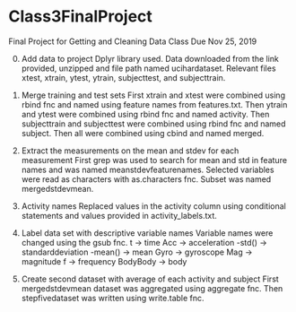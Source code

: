 # Class3FinalProject
Final Project for Getting and Cleaning Data Class Due Nov 25, 2019


0. Add data to project
Dplyr library used.
Data downloaded from the link provided, unzipped and file path named ucihardataset.
Relevant files xtest, xtrain, ytest, ytrain, subjecttest, and subjecttrain.


1. Merge training and test sets
First xtrain and xtest were combined using rbind fnc and named using feature names from features.txt.
Then ytrain and ytest were combined using rbind fnc and named activity.
Then subjecttrain and subjecttest were combined using rbind fnc and named subject.
Then all were combined using cbind and named merged.


2. Extract the measurements on the mean and stdev for each measurement
First grep was used to search for mean and std in feature names and was named meanstdevfeaturenames.
Selected variables were read as characters with as.characters fnc.
Subset was named mergedstdevmean.

3. Activity names
Replaced values in the activity column using conditional statements and values provided in activity_labels.txt.

4. Label data set with descriptive variable names
Variable names were changed using the gsub fnc.
t -> time
Acc -> acceleration
-std() -> standarddeviation
-mean() -> mean
Gyro -> gyroscope
Mag -> magnitude
f -> frequency
BodyBody -> body


5. Create second dataset with average of each activity and subject
First mergedstdevmean dataset was aggregated using aggregate fnc.
Then stepfivedataset was written using write.table fnc.

